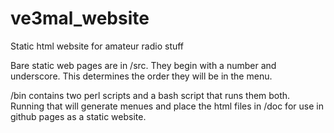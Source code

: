 # ve3mal_website
Static html website for amateur radio stuff

Bare static web pages are in /src. They begin with a number and underscore. This determines the order they will be in the menu.

/bin contains two perl scripts and a bash script that runs them both. Running that will generate menues and place the html files 
in /doc for use in github pages as a static website. 

